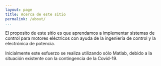 ```yaml
---
layout: page
title: Acerca de este sitio
permalink: /about/
...
```


El proposito de este sitio es que aprendamos a implementar sistemas de control para motores eléctricos con ayuda de la ingeniería de control y la electrónica de potencia.

Inicialmente este esfuerzo se realiza utilizando sólo Matlab, debido a la situación existente con la contingencia de la Covid-19.